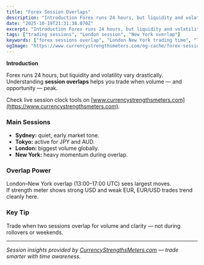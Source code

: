 ```yaml
---
title: "Forex Session Overlaps"
description: "Introduction Forex runs 24 hours, but liquidity and volatility vary drastically..."
date: "2025-10-19T21:31:38.070Z"
excerpt: "Introduction Forex runs 24 hours, but liquidity and volatility vary drastically. Understanding session overlaps helps you trade when volume — and opportunity — peak. Check live session clock tools on [www.currencystrengthsmeters.com](https://www.currencystrengthsmeters.com). Main Sessions - Sydney: quiet, early market tone. - Tokyo: active for JPY and AUD. - London: biggest volume..."
tags: ["trading sessions", "London session", "New York overlap"]
keywords: ["forex sessions overlap", "London New York trading time", "Tokyo session volatility", "best time to trade forex", "forex session strength"]
ogImage: "https://www.currencystrengthsmeters.com/og-cache/forex-session-overlaps.jpg"
---
```

**Introduction**

Forex runs 24 hours, but liquidity and volatility vary drastically.  
Understanding **session overlaps** helps you trade when volume — and opportunity — peak.

Check live session clock tools on [www.currencystrengthsmeters.com](https://www.currencystrengthsmeters.com).

### Main Sessions

- **Sydney:** quiet, early market tone.  
- **Tokyo:** active for JPY and AUD.  
- **London:** biggest volume globally.  
- **New York:** heavy momentum during overlap.

### Overlap Power

London–New York overlap (13:00–17:00 UTC) sees largest moves.  
If strength meter shows strong USD and weak EUR, EUR/USD trades trend cleanly here.

### Key Tip

Trade when two sessions overlap for volume and clarity — not during rollovers or weekends.

---

*Session insights provided by [CurrencyStrengthsMeters.com](https://www.currencystrengthsmeters.com) — trade smarter with time awareness.*
